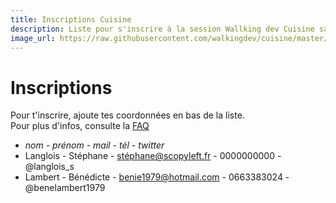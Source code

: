 ```yaml
---
title: Inscriptions Cuisine 
description: Liste pour s'inscrire à la session Wallking dev Cuisine sans cuisine
image_url: https://raw.githubusercontent.com/walkingdev/cuisine/master/media/pommes.jpg
---
```



# Inscriptions

Pour t'inscrire, ajoute tes coordonnées en bas de la liste.  
Pour plus d'infos, consulte la [FAQ](http://walkingdev.fr/#walkingdev/cuisine/blob/master/v69-faq.md)  

* *nom - prénom - mail - tél - twitter*
* Langlois - Stéphane - stéphane@scopyleft.fr - 0000000000 - @langlois_s
* Lambert - Bénédicte - benie1979@hotmail.com - 0663383024 - @benelambert1979
